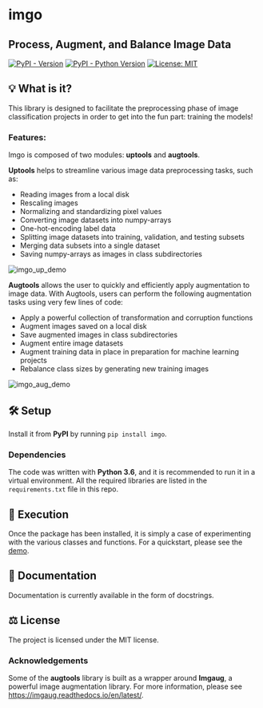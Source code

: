 # imgo

## Process, Augment, and Balance Image Data

[![PyPI - Version](https://img.shields.io/pypi/v/imgo.svg)](https://pypi.org/project/imgo/)
[![PyPI - Python Version](https://img.shields.io/pypi/pyversions/imgo.svg)](https://pypi.org/project/imgo/)
[![License: MIT](https://img.shields.io/badge/license-MIT-C06524)](https://github.com/celerygemini/imgo/blob/main/LICENSE)

## 💡 What is it?

This library is designed to facilitate the preprocessing phase of image classification projects in order to get into the fun part: training the models!

### Features:

Imgo is composed of two modules: **uptools** and **augtools**.

**Uptools** helps to streamline various image data preprocessing tasks, such as:

 - Reading images from a local disk
 - Rescaling images
 - Normalizing and standardizing pixel values
 - Converting image datasets into numpy-arrays
 - One-hot-encoding label data
 - Splitting image datasets into training, validation, and testing subsets
 - Merging data subsets into a single dataset
 - Saving numpy-arrays as images in class subdirectories
 
![imgo_up_demo](aux/imgo_up_demo.jpg)
 
**Augtools** allows the user to quickly and efficiently apply augmentation to image data. With Augtools, users can perform the following augmentation tasks using very few lines of code:

 - Apply a powerful collection of transformation and corruption functions
 - Augment images saved on a local disk
 - Save augmented images in class subdirectories
 - Augment entire image datasets
 - Augment training data in place in preparation for machine learning projects
 - Rebalance class sizes by generating new training images

![imgo_aug_demo](aux/imgo_aug_demo.jpg)

## 🛠️ Setup 

Install it from **PyPI** by running `pip install imgo`.

### Dependencies 

The code was written with **Python 3.6**, and it is recommended to run it in a virtual environment. 
All the required libraries are listed in the `requirements.txt` file in this repo.

## 🚀 Execution

Once the package has been installed, it is simply a case of experimenting with the various classes and functions. For a quickstart, please see the [demo](https://github.com/celerygemini/imgo/tree/master/demos).

## 📝 Documentation

Documentation is currently available in the form of docstrings.

## ⚖️ License

The project is licensed under the MIT license.

### Acknowledgements

Some of the **augtools** library is built as a wrapper around **Imgaug**, a powerful image augmentation library. For more information, please see https://imgaug.readthedocs.io/en/latest/.